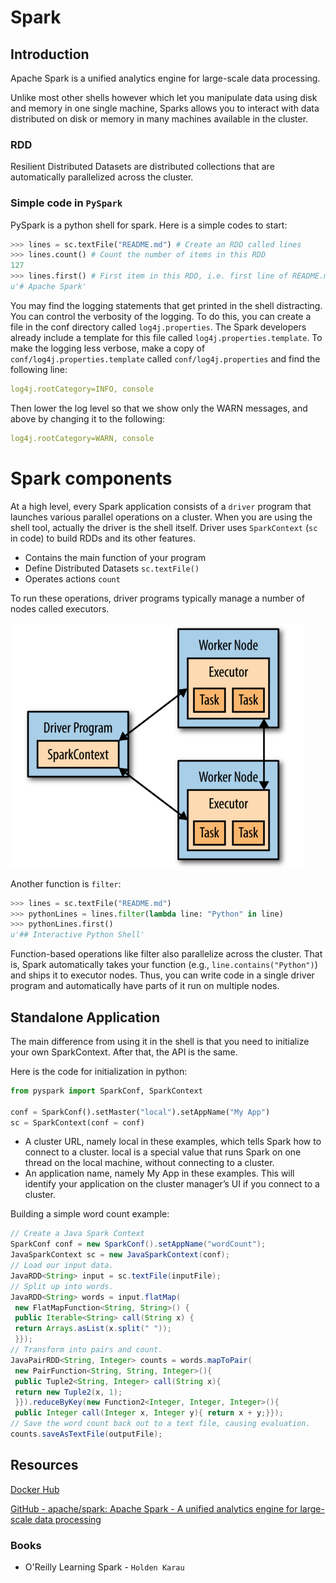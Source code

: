 # Spark

## Introduction

Apache Spark is a unified analytics engine for large-scale data processing.

Unlike most other shells however which let you manipulate data using disk and memory in one single machine, Sparks allows you to interact with data distributed on disk or memory in many machines available in the cluster.

### RDD

Resilient Distributed Datasets are distributed collections that are automatically parallelized across the cluster.

### Simple code in `PySpark`

PySpark is a python shell for spark. Here is a simple codes to start:

```python
>>> lines = sc.textFile("README.md") # Create an RDD called lines
>>> lines.count() # Count the number of items in this RDD
127
>>> lines.first() # First item in this RDD, i.e. first line of README.md
u'# Apache Spark'
```

You may find the logging statements that get printed in the shell distracting. You can control the verbosity of the logging. To do this, you can create a file in the conf directory called `log4j.properties`. The Spark developers already include a template for this file called `log4j.properties.template`. To make the logging less verbose, make a copy of `conf/log4j.properties.template` called `conf/log4j.properties` and find the following line:

```yaml
log4j.rootCategory=INFO, console
```

Then lower the log level so that we show only the WARN messages, and above by changing it to the following:

```yaml
log4j.rootCategory=WARN, console
```

# Spark components

At a high level, every Spark application consists of a `driver` program that launches various parallel operations on a cluster. When you are using the shell tool, actually the driver is the shell itself. Driver uses `SparkContext` (`sc` in code) to build RDDs and its other features.

- Contains the main function of your program
- Define Distributed Datasets `sc.textFile()`
- Operates actions `count`

To run these operations, driver programs typically manage a number of nodes called executors.

![Untitled](Spark%2079fe626743284a0cb099eec18ac1b01c/Untitled.png)

Another function is `filter`:

```python
>>> lines = sc.textFile("README.md")
>>> pythonLines = lines.filter(lambda line: "Python" in line)
>>> pythonLines.first()
u'## Interactive Python Shell'
```

Function-based operations like filter also parallelize across the cluster. That is, Spark automatically takes your function (e.g., `line.contains("Python")`) and ships it to executor nodes. Thus, you can write code in a single driver program and automatically have parts of it run on multiple nodes.

## Standalone Application

The main difference from using it in the shell is that you need to initialize your own SparkContext. After that, the API is the same.

Here is the code for initialization in python:

```python
from pyspark import SparkConf, SparkContext

conf = SparkConf().setMaster("local").setAppName("My App")
sc = SparkContext(conf = conf)
```

- A cluster URL, namely local in these examples, which tells Spark how to connect
to a cluster. local is a special value that runs Spark on one thread on the local
machine, without connecting to a cluster.
- An application name, namely My App in these examples. This will identify your
application on the cluster manager’s UI if you connect to a cluster.

Building a simple word count example:

```java
// Create a Java Spark Context
SparkConf conf = new SparkConf().setAppName("wordCount");
JavaSparkContext sc = new JavaSparkContext(conf);
// Load our input data.
JavaRDD<String> input = sc.textFile(inputFile);
// Split up into words.
JavaRDD<String> words = input.flatMap(
 new FlatMapFunction<String, String>() {
 public Iterable<String> call(String x) {
 return Arrays.asList(x.split(" "));
 }});
// Transform into pairs and count.
JavaPairRDD<String, Integer> counts = words.mapToPair(
 new PairFunction<String, String, Integer>(){
 public Tuple2<String, Integer> call(String x){
 return new Tuple2(x, 1);
 }}).reduceByKey(new Function2<Integer, Integer, Integer>(){
 public Integer call(Integer x, Integer y){ return x + y;}});
// Save the word count back out to a text file, causing evaluation.
counts.saveAsTextFile(outputFile);
```

## Resources

[Docker Hub](https://hub.docker.com/r/bitnami/spark)

[GitHub - apache/spark: Apache Spark - A unified analytics engine for large-scale data processing](https://github.com/apache/spark)

### Books

- O'Reilly Learning Spark - `Holden Karau`